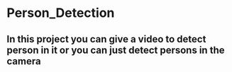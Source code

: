 # Person_Detection

## In this project you can give a video to detect person in it or you can just detect persons in the camera
